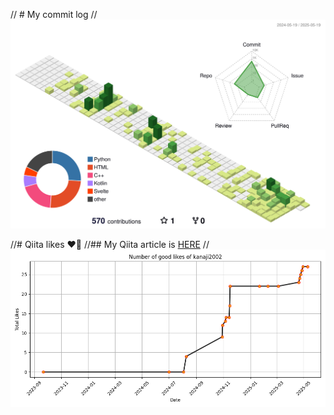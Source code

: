 // # My commit log
// ![](./profile-3d-contrib/profile-green-animate.svg)


//# Qiita likes ❤️‍🔥
//##  My Qiita article is [HERE](https://qiita.com/kanaji2002)
//![Qiita Likes Graph](output.png)



